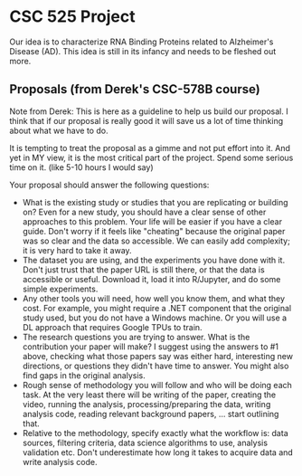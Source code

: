 # CSC 525 Project

Our idea is to characterize RNA Binding Proteins related to Alzheimer's Disease (AD). This idea is still in its infancy and needs to be fleshed out more.

## Proposals (from Derek's CSC-578B course)

Note from Derek: This is here as a guideline to help us build our proposal. I think that if our proposal is really good it will save us a lot of time thinking about what we have to do.

It is tempting to treat the proposal as a gimme and not put effort into it. And yet in MY view, it is the most critical part of the project. Spend some serious time on it. (like 5-10 hours I would say)

Your proposal should answer the following questions:

* What is the existing study or studies that you are replicating or building on? Even for a new study, you should have a clear sense of other approaches to this problem. Your life will be easier if you have a clear guide. Don't worry if it feels like "cheating" because the original paper was so clear and the data so accessible. We can easily add complexity; it is very hard to take it away.
* The dataset you are using, and the experiments you have done with it. Don't just trust that the paper URL is still there, or that the data is accessible or useful. Download it, load it into R/Jupyter, and do some simple experiments.
* Any other tools you will need, how well you know them, and what they cost. For example, you might require a .NET component that the original study used, but you do not have a Windows machine. Or you will use a DL approach that requires Google TPUs to train.
* The research questions you are trying to answer. What is the contribution your paper will make? I suggest using the answers to #1 above, checking what those papers say was either hard, interesting new directions, or questions they didn't have time to answer. You might also find gaps in the original analysis.
* Rough sense of methodology you will follow and who will be doing each task. At the very least there will be writing of the paper, creating the video, running the analysis, processing/preparing the data, writing analysis code, reading relevant background papers, ... start outlining that.
* Relative to the methodology, specify exactly what the workflow is: data sources, filtering criteria, data science algorithms to use, analysis validation etc. Don't underestimate how long it takes to acquire data and write analysis code.